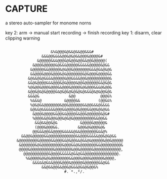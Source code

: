 # CAPTURE

a stereo auto-sampler for monome norns

key 2: arm -> manual start recording -> finish recording
key 1: disarm, clear clipping warning
                                                                
```                                                               
                                                     
                    &%&@@@&@&&@&&@@&&&#              
                &&&@@&&&&@@&@&@&&@@@&@@@@&#          
              &@@@@@&&&@@@&@&@@&@@&&@@&@@@@@(        
            &@@@&@@@@@&@&&&@@@@@&&&&&@@@@@&@&&       
           &@@@@@&&@@@@@&@&@@&@@@@@@@&&&@&&@&@&      
           &&@@@&@@@&@@@&@&@@@@@@@&@&@@@&@@@@&&      
          &@&&@&@&&&&@@@@@&@@&&&&@@&@@@@@@@@@@&      
          &&@&@@@@&&&@@@&@&@@@@&@@&@@@@@@&&@&@&      
          %@&@@&@@@&@@@&&@@@&@@@@&@&@@@&&&@&@@&      
          &@@&@&@&@@@@&&@&@&@&@&@&@&&&@&@&@@&@&      
          &&&@&             &@@           @@@&%      
           %&&&@          &@@@@&&        (@@&&%      
           %@&@&&@@@@@@@&@@&@@@@@@&&@@&&&@&&&&       
           &@&&@&&&&&&@@@&&@@@&@&@@@&&@@&@&@&&       
            &@@@&@@@@&&@@&&@@@@&&@@&@@@@@@&@&#       
            %@@@&&@&@@&@@&@&@&@@@@@@@@@&&@@&&        
             &&@&&@@&@&          &@@@@&@@@@@&        
             (@@@&@@@&&.        &@@&@&@@@&@&         
            @@&&&@@&&@@@@&&&&&@&&@@@@@@@&&&@%        
       &&@@&@@@@@&&@@@@@@@@@@@@&&@@@&&&&&@@&@&@&&    
     &@@@@@@@@&@@@@@&&@@@&&@&@@&&@&&@&@@@@@&@@&@@@@@ 
      &@@@@@@&@&@@@@@@@@@&@@@&&@&@@@@@@@&&@@@@@@@@@& 
      @@@@&@@@@@@@@@@&@@@@@@@&@@&@@@@@&@@@@@@@@@@@@, 
        @@@@@@@@@@@&@@@@&&&&&@&&@&&@@@@@@@@@@@@@@@.  
         %&@@@@&@&@&@@@@@@@@&&@@@&@@@&@@@@@&@@@@,    
            &&&&&@&&&@@@&@@@&@@@@@&@@@@@@&&@&&       
                &&@&&@@&&@@&@&&&@&&@&@@&%            
                          #. *.,*/.     
    
```